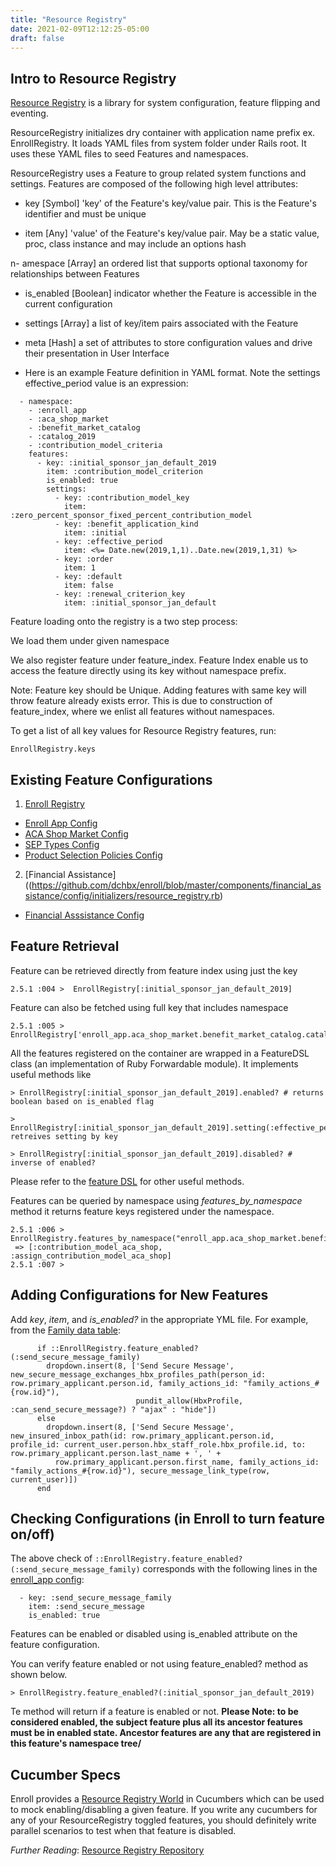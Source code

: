 ```yaml
---
title: "Resource Registry"
date: 2021-02-09T12:12:25-05:00
draft: false
---
```


## Intro to Resource Registry

[Resource Registry](https://github.com/ideacrew/resource_registry) is a library for system configuration, feature flipping and eventing.

ResourceRegistry initializes dry container with application name prefix ex. EnrollRegistry.  It loads YAML files from system folder under Rails root. It uses these YAML files to seed Features and namespaces.

ResourceRegistry uses a Feature to group related system functions and settings. Features are composed of the following high level attributes:

- key [Symbol] 'key' of the Feature's key/value pair. This is the Feature's identifier and must be unique

- item [Any] 'value' of the Feature's key/value pair. May be a static value, proc, class instance and may include an options hash

n- amespace [Array] an ordered list that supports optional taxonomy for relationships between Features

- is_enabled [Boolean] indicator whether the Feature is accessible in the current configuration

- settings [Array] a list of key/item pairs associated with the Feature

- meta [Hash] a set of attributes to store configuration values and drive their presentation in User Interface

- Here is an example Feature definition in YAML format. Note the settings effective_period value is an expression:
```
  - namespace:
    - :enroll_app
    - :aca_shop_market
    - :benefit_market_catalog
    - :catalog_2019
    - :contribution_model_criteria
    features:
      - key: :initial_sponsor_jan_default_2019
        item: :contribution_model_criterion
        is_enabled: true
        settings:
          - key: :contribution_model_key
            item: :zero_percent_sponsor_fixed_percent_contribution_model
          - key: :benefit_application_kind
            item: :initial
          - key: :effective_period
            item: <%= Date.new(2019,1,1)..Date.new(2019,1,31) %>
          - key: :order
            item: 1
          - key: :default
            item: false
          - key: :renewal_criterion_key
            item: :initial_sponsor_jan_default
```

Feature loading onto the registry is a two step process:

We load them under given namespace

We also register feature under feature_index. Feature Index enable us to access the feature directly using its key without namespace prefix. 

Note: Feature key should be Unique. Adding features with same key will throw feature already exists error. This is due to construction of feature_index, where we enlist all features without namespaces.

To get a list of all key values for Resource Registry features, run:

```EnrollRegistry.keys```

## Existing Feature Configurations

1) [Enroll Registry](https://github.com/dchbx/enroll/blob/master/config/initializers/resource_registry.rb)
- [Enroll App Config](https://github.com/dchbx/enroll/blob/master/system/config/templates/features/enroll_app/enroll_app.yml)
- [ACA Shop Market Config](https://github.com/dchbx/enroll/blob/master/system/config/templates/features/aca_shop_market/aca_shop_market.yml)
- [SEP Types Config](https://github.com/dchbx/enroll/blob/master/system/config/templates/features/enroll_app/sep_types.yml)
- [Product Selection Policies Config](https://github.com/dchbx/enroll/blob/master/system/config/templates/features/product_selection_policies/product_selection_policies.yml)


2) [Financial Assistance]((https://github.com/dchbx/enroll/blob/master/components/financial_assistance/config/initializers/resource_registry.rb)
- [Financial Asssistance Config](https://github.com/dchbx/enroll/blob/master/system/config/templates/features/aca_individual_market/financial_assistance.yml)

## Feature Retrieval

Feature can be retrieved directly from feature index using just the key 
```
2.5.1 :004 >  EnrollRegistry[:initial_sponsor_jan_default_2019]
```
Feature can also be fetched using full key that includes namespace
```
2.5.1 :005 >  EnrollRegistry['enroll_app.aca_shop_market.benefit_market_catalog.catalog_2019.contribution_model_criteria.initial_sponsor_jan_default_2019']
```
All the features registered on the container are wrapped in a FeatureDSL class (an implementation of Ruby Forwardable module).  It implements useful methods like
```
> EnrollRegistry[:initial_sponsor_jan_default_2019].enabled? # returns boolean based on is_enabled flag

> EnrollRegistry[:initial_sponsor_jan_default_2019].setting(:effective_period)# retreives setting by key

> EnrollRegistry[:initial_sponsor_jan_default_2019].disabled? # inverse of enabled? 
```
Please refer to the [feature DSL](https://github.com/ideacrew/resource_registry/blob/master/lib/resource_registry/feature_dsl.rb) for other useful methods.

Features can be queried by namespace using _features_by_namespace_ method it returns feature keys registered under the namespace.

```
2.5.1 :006 > EnrollRegistry.features_by_namespace("enroll_app.aca_shop_market.benefit_market_catalog")
 => [:contribution_model_aca_shop, :assign_contribution_model_aca_shop] 
2.5.1 :007 > 
```

## Adding Configurations for New Features

Add _key_, _item_, and _is_enabled?_ in the appropriate YML file. For example, from the [Family data table](https://github.com/dchbx/enroll/blob/master/app/models/effective/datatables/family_data_table.rb):

          if ::EnrollRegistry.feature_enabled?(:send_secure_message_family)
            dropdown.insert(8, ['Send Secure Message', new_secure_message_exchanges_hbx_profiles_path(person_id: row.primary_applicant.person.id, family_actions_id: "family_actions_#{row.id}"),
                                pundit_allow(HbxProfile, :can_send_secure_message?) ? "ajax" : "hide"])
          else
            dropdown.insert(8, ['Send Secure Message', new_insured_inbox_path(id: row.primary_applicant.person.id, profile_id: current_user.person.hbx_staff_role.hbx_profile.id, to: row.primary_applicant.person.last_name + ', ' +
              row.primary_applicant.person.first_name, family_actions_id: "family_actions_#{row.id}"), secure_message_link_type(row, current_user)])
          end

## Checking Configurations (in Enroll to turn feature on/off)

The above check of `::EnrollRegistry.feature_enabled?(:send_secure_message_family)` corresponds with the following lines in the [enroll_app config](https://github.com/dchbx/enroll/blob/master/system/config/templates/features/enroll_app/enroll_app.yml):

      - key: :send_secure_message_family
        item: :send_secure_message
        is_enabled: true

Features can be enabled or disabled using is_enabled attribute on the feature configuration.

You can verify feature enabled or not using feature_enabled? method as shown below.
```
> EnrollRegistry.feature_enabled?(:initial_sponsor_jan_default_2019)
```
Te method will return if a feature is enabled or not. **Please Note: to be considered enabled, the subject feature plus all its ancestor features must be in enabled state. Ancestor features are any that are registered in this feature's namespace tree/**

## Cucumber Specs

Enroll provides a [Resource Registry World](https://github.com/dchbx/enroll/blob/master/features/support/worlds/resource_registry_world.rb) in Cucumbers which can be used to mock enabling/disabling a given feature. If you write any cucumbers for any of your ResourceRegistry toggled features, you should definitely write parallel scenarios to test when that feature is disabled.

_Further Reading_: [Resource Registry Repository](https://github.com/ideacrew/resource_registry)



